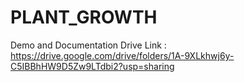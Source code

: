 # PLANT_GROWTH

Demo and Documentation Drive Link : https://drive.google.com/drive/folders/1A-9XLkhwj6y-C5IBBhHW9D5Zw9LTdbi2?usp=sharing

